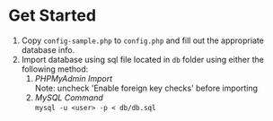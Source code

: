 # Get Started
1. Copy `config-sample.php` to `config.php` and fill out the appropriate database info.
2. Import database using sql file located in `db` folder using either the following method:
    1. _PHPMyAdmin Import_ <br>
    Note: uncheck 'Enable foreign key checks' before importing
    2. _MySQL Command_ <br>
    `mysql -u <user> -p < db/db.sql`
